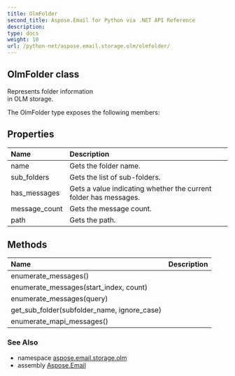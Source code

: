 ```yaml
---
title: OlmFolder
second_title: Aspose.Email for Python via .NET API Reference
description: 
type: docs
weight: 10
url: /python-net/aspose.email.storage.olm/olmfolder/
---
```


## OlmFolder class

Represents folder information<br/>            in OLM storage.

The OlmFolder type exposes the following members:
## Properties
| Name | Description |
| :- | :- |
|name|Gets the folder name.|
|sub_folders|Gets the list of sub-folders.|
|has_messages|Gets a value indicating whether the current folder has messages.|
|message_count|Gets the message count.|
|path|Gets the path.|
## Methods
| Name | Description |
| :- | :- |
|enumerate_messages()|  |
|enumerate_messages(start_index, count)|  |
|enumerate_messages(query)|  |
|get_sub_folder(subfolder_name, ignore_case)|  |
|enumerate_mapi_messages()|  |

### See Also

* namespace [aspose.email.storage.olm](/email/python-net/aspose.email.storage.olm/)
* assembly [Aspose.Email](/email/python-net/)

